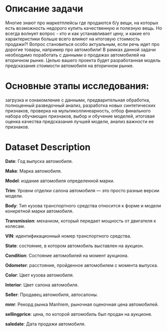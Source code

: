 # Описание задачи
Многие знают про маркетплейсы где продаются б/у вещи, на которых есть возможность недорого купить качественную и полезную вещь. 
Но всегда волнует вопрос - кто и как устанавливает цену, и какие его характеристики больше всего влияют на итоговую стоимость продажи?! 
Вопрос становиться особо актуальным, если речь идет про дорогие товары, например про автомобили!
В рамках данной задачи необходимо поработать с данными о продажах автомобилей на вторичном рынке. 
Целью вашего проекта будет разработанная модель предсказания стоимости автомобиля на вторичном рынке.

# Основные этапы исследования:
загрузка и ознакомление с данными,
предварительная обработка,
полноценный разведочный анализ,
разработка новых синтетических признаков,
проверка на мультиколлинеарность,
отбор финального набора обучающих признаков,
выбор и обучение моделей,
итоговая оценка качества предсказания лучшей модели,
анализ важности ее признаков.

# Dataset Description
<b>Date</b>: Год выпуска автомобиля.<p>
<b>Make</b>: Марка автомобиля.<p>
<b>Model</b>: издание автомобиля определенной марки.<p>
<b>Trim</b>: Уровни отделки салона автомобиля — это просто разные версии модели.<p>
<b>Body</b>: Тип кузова транспортного средства относится к форме и модели конкретной марки автомобиля.<p>
<b>Transmission</b>: механизм, который передает мощность от двигателя к колесам.<p>
<b>VIN</b>: идентификационный номер транспортного средства.<p>
<b>State</b>: состояние, в котором автомобиль выставлен на аукцион.<p>
<b>Condition</b>: Состояние автомобилей на момент аукциона.<p>
<b>Odometer</b>: расстояние, пройденное автомобилем с момента выпуска.<p>
<b>Color</b>: Цвет кузова автомобиля.<p>
<b>Interior</b>: Цвет салона автомобиля.<p>
<b>Seller</b>: Продавец автомобиля, автосалоны.<p>
<b>mmr</b>: Рекорд рынка Manhiem, рыночная оценочная цена автомобилей.<p>
<b>sellingprice</b>: цена, по которой автомобиль был продан на аукционе.<p>
<b>saledate</b>: Дата продажи автомобиля.<p>
